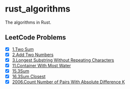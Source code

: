 # rust_algorithms
The algorithms in Rust.
## LeetCode Problems
- [x] [1.Two Sum](./src/leetcode/two_sum/mod.rs)
- [x] [2.Add Two Numbers](./src/leetcode/add_two_numbers/mod.rs)
- [x] [3.Longest Substring Without Repeating Characters](./src/leetcode/p0003_longest_substring_without_repeating_characters/mod.rs)
- [x] [11.Container With Most Water](./src/leetcode/p0011_container_with_most_water/mod.rs)
- [x] [15.3Sum](./src/leetcode/p0015_3Sum/mod.rs)
- [x] [16.3Sum Closest](./src/leetcode/p0016_3Sum_Closest/mod.rs)
- [x] [2006.Count Number of Pairs With Absolute Difference K](./src/leetcode/p2006_count_number_of_pairs_with_absolute_difference_k/mod.rs)